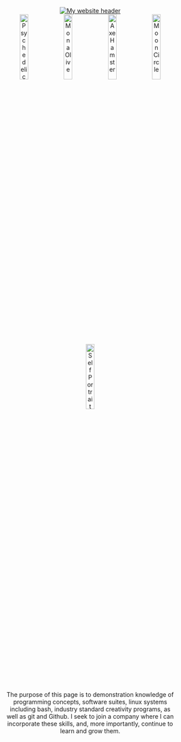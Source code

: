 <div align="center" style="padding:0%;">
	<a href="https://tylereshelman.com/" target="_blank">
		<img src="https://tylereshelman.com/img/website_header.png" alt="My website header"/>
	</a>
</div>
<div align="center" style="padding:0%;">
	<img src="https://tylereshelman.com/img/Book_R&J.png" width="19.75%" alt="Psychedelic Book Cover"/>
	<img src="https://tylereshelman.com/img/MonaOlive.jpg" width="19.75%" alt="Mona Olive"/>
	<img src="https://tylereshelman.com/img/Hampster_Axe_big.png" width="19.75%" alt="Axe Hamster"/>
	<img src="https://tylereshelman.com/img/Moon_Circle.jpg" width="19.75%" alt="Moon Circle"/>
	<img src="https://tylereshelman.com/img/Self-Portrait.jpg" width="19.75%" alt="Self Portrait"/>
</div>

#
<p style="text-align:center; margin:0% 10%;">
The purpose of this page is to demonstration knowledge of programming concepts, software suites, linux systems including bash, industry standard creativity programs, as well as git and Github. I seek to join a company where I can incorporate these skills, and, more importantly, continue to learn and grow them.
</p>